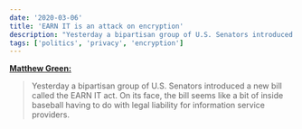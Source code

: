 ```yaml
---
date: '2020-03-06'
title: 'EARN IT is an attack on encryption'
description: "Yesterday a bipartisan group of U.S. Senators introduced a new bill called the EARN IT act. On its face, the bill seems like a bit of inside baseball having to do with legal liability for information service providers."
tags: ['politics', 'privacy', 'encryption']
---
```


**[Matthew Green:](https://blog.cryptographyengineering.com/2020/03/06/earn-it-is-an-attack-on-encryption/)**

> Yesterday a bipartisan group of U.S. Senators introduced a new bill called the EARN IT act. On its face, the bill seems like a bit of inside baseball having to do with legal liability for information service providers.<!-- excerpt -->
